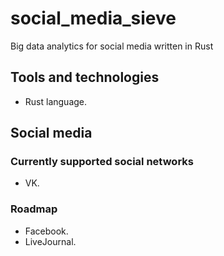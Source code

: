 # social_media_sieve
Big data analytics for social media written in Rust
## Tools and technologies
- Rust language.
## Social media
### Currently supported social networks
- VK.
### Roadmap
- Facebook.
- LiveJournal.

